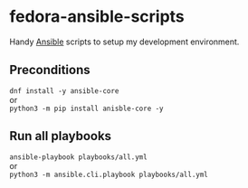# fedora-ansible-scripts
Handy [Ansible](https://www.ansible.com/) scripts to setup my development environment.
## Preconditions
`dnf install -y ansible-core`  
or  
`python3 -m pip install anisble-core -y`

## Run all playbooks
`ansible-playbook playbooks/all.yml`  
or  
`python3 -m ansible.cli.playbook playbooks/all.yml`

